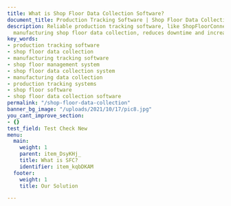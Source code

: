 ```yaml
---
title: What is Shop Floor Data Collection Software?
document_title: Production Tracking Software | Shop Floor Data Collection System
description: Reliable production tracking software, like ShopFloorConnect, improves
  manufacturing shop floor data collection, reduces downtime and increases output.
key_words:
- production tracking software
- shop floor data collection
- manufacturing tracking software
- shop floor management system
- shop floor data collection system
- manufacturing data collection
- production tracking systems
- shop floor software
- shop floor data collection software
permalink: "/shop-floor-data-collection"
banner_bg_image: "/uploads/2021/10/17/pic8.jpg"
you_cant_improve_section:
- {}
test_field: Test Check New
menu:
  main:
    weight: 1
    parent: item_DsyKHj_
    title: What is SFC?
    identifier: item_kqbDKAM
  footer:
    weight: 1
    title: Our Solution

---
```

